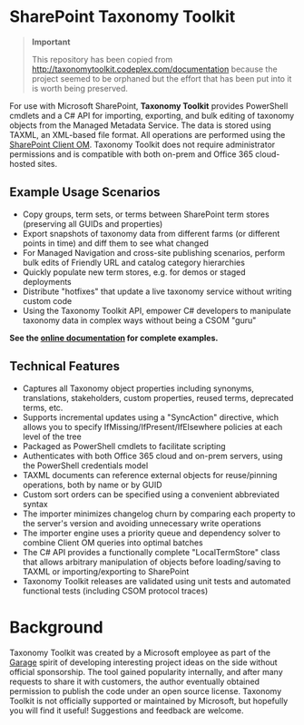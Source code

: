 # SharePoint Taxonomy Toolkit

>
> **Important**
>
> This repository has been copied from http://taxonomytoolkit.codeplex.com/documentation because the project seemed to be
> orphaned but the effort that has been put into it is worth being preserved.
>

For use with Microsoft SharePoint, **Taxonomy Toolkit** provides PowerShell cmdlets and a C# API for importing, exporting, and bulk editing of taxonomy objects from the Managed Metadata Service.  The data is stored using TAXML, an XML-based file format.  All operations are performed using the [SharePoint Client OM](http://msdn.microsoft.com/en-us/library/office/jj164060(v=office.15).aspx#ClientManagedOM).  Taxonomy Toolkit does not require administrator permissions and is compatible with both on-prem and Office 365 cloud-hosted sites.

## Example Usage Scenarios

* Copy groups, term sets, or terms between SharePoint term stores (preserving all GUIDs and properties)
* Export snapshots of taxonomy data from different farms (or different points in time) and diff them to see what changed
* For Managed Navigation and cross-site publishing scenarios, perform bulk edits of Friendly URL and catalog category hierarchies
* Quickly populate new term stores, e.g. for demos or staged deployments
* Distribute "hotfixes" that update a live taxonomy service without writing custom code
* Using the Taxonomy Toolkit API, empower C# developers to manipulate taxonomy data in complex ways without being a CSOM "guru"

**See the [online documentation](http://taxonomytoolkit.codeplex.com/documentation) for complete examples.**

## Technical Features

* Captures all Taxonomy object properties including synonyms, translations, stakeholders, custom properties, reused terms, deprecated terms, etc.
* Supports incremental updates using a "SyncAction" directive, which allows you to specify IfMissing/IfPresent/IfElsewhere policies at each level of the tree
* Packaged as PowerShell cmdlets to facilitate scripting
* Authenticates with both Office 365 cloud and on-prem servers, using the PowerShell credentials model
* TAXML documents can reference external objects for reuse/pinning operations, both by name or by GUID
* Custom sort orders can be specified using a convenient abbreviated syntax
* The importer minimizes changelog churn by comparing each property to the server's version and avoiding unnecessary write operations
* The importer engine uses a priority queue and dependency solver to combine Client OM queries into optimal batches
* The C# API provides a functionally complete "LocalTermStore" class that allows arbitrary manipulation of objects before loading/saving to TAXML or importing/exporting to SharePoint
* Taxonomy Toolkit releases are validated using unit tests and automated functional tests (including CSOM protocol traces)

# Background

Taxonomy Toolkit was created by a Microsoft employee as part of the [Garage](https://news.microsoft.com/stories/garage/index.html) spirit of developing interesting project ideas on the side without official sponsorship.  The tool gained popularity internally, and after many requests to share it with customers, the author eventually obtained permission to publish the code under an open source license.  Taxonomy Toolkit is not officially supported or maintained by Microsoft, but hopefully you will find it useful!  Suggestions and feedback are welcome.

